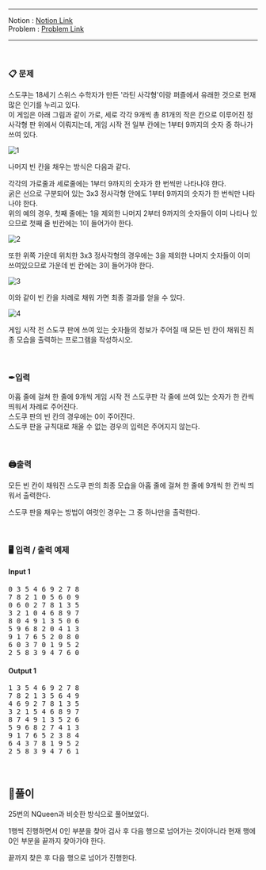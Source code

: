 
***
Notion : [Notion Link](https://west-pineapple-c4d.notion.site/c69f4164e35d44f0a58c0944cd9cccd1)  
Problem : [Problem Link](https://www.acmicpc.net/problem/1912)
***



<br/>

### 📋 문제

스도쿠는 18세기 스위스 수학자가 만든 '라틴 사각형'이랑 퍼즐에서 유래한 것으로 현재 많은 인기를 누리고 있다.  
이 게임은 아래 그림과 같이 가로, 세로 각각 9개씩 총 81개의 작은 칸으로 이루어진 정사각형 판 위에서 이뤄지는데, 게임 시작 전 일부 칸에는 1부터 9까지의 숫자 중 하나가 쓰여 있다.  

![1](https://user-images.githubusercontent.com/97273652/177122472-22df4673-468b-4775-b472-79610e14f4cc.jpg)

나머지 빈 칸을 채우는 방식은 다음과 같다.  

각각의 가로줄과 세로줄에는 1부터 9까지의 숫자가 한 번씩만 나타나야 한다.  
굵은 선으로 구분되어 있는 3x3 정사각형 안에도 1부터 9까지의 숫자가 한 번씩만 나타나야 한다.  
위의 예의 경우, 첫째 줄에는 1을 제외한 나머지 2부터 9까지의 숫자들이 이미 나타나 있으므로 첫째 줄 빈칸에는 1이 들어가야 한다.  

![2](https://user-images.githubusercontent.com/97273652/177122522-99e2ca41-aa5e-480b-bd6c-ce3828240caa.jpg)

또한 위쪽 가운데 위치한 3x3 정사각형의 경우에는 3을 제외한 나머지 숫자들이 이미 쓰여있으므로 가운데 빈 칸에는 3이 들어가야 한다.  

![3](https://user-images.githubusercontent.com/97273652/177122544-f11a36f8-db2f-47ec-ba7d-8e9ffbf980c4.jpg)

이와 같이 빈 칸을 차례로 채워 가면 최종 결과를 얻을 수 있다.  

![4](https://user-images.githubusercontent.com/97273652/177122570-6d88a5f6-f727-457b-a55c-8b374f2b4a22.jpg)

게임 시작 전 스도쿠 판에 쓰여 있는 숫자들의 정보가 주어질 때 모든 빈 칸이 채워진 최종 모습을 출력하는 프로그램을 작성하시오.  

<br/>

### ✒입력

아홉 줄에 걸쳐 한 줄에 9개씩 게임 시작 전 스도쿠판 각 줄에 쓰여 있는 숫자가 한 칸씩 띄워서 차례로 주어진다.  
스도쿠 판의 빈 칸의 경우에는 0이 주어진다.  
스도쿠 판을 규칙대로 채울 수 없는 경우의 입력은 주어지지 않는다.  

<br/>

### 🖨출력

모든 빈 칸이 채워진 스도쿠 판의 최종 모습을 아홉 줄에 걸쳐 한 줄에 9개씩 한 칸씩 띄워서 출력한다.  

스도쿠 판을 채우는 방법이 여럿인 경우는 그 중 하나만을 출력한다.  

<br/>

### 🖥 입력 / 출력 예제

#### Input 1
<pre>
0 3 5 4 6 9 2 7 8
7 8 2 1 0 5 6 0 9
0 6 0 2 7 8 1 3 5
3 2 1 0 4 6 8 9 7
8 0 4 9 1 3 5 0 6
5 9 6 8 2 0 4 1 3
9 1 7 6 5 2 0 8 0
6 0 3 7 0 1 9 5 2
2 5 8 3 9 4 7 6 0
</pre>

#### Output 1
<pre>
1 3 5 4 6 9 2 7 8
7 8 2 1 3 5 6 4 9
4 6 9 2 7 8 1 3 5
3 2 1 5 4 6 8 9 7
8 7 4 9 1 3 5 2 6
5 9 6 8 2 7 4 1 3
9 1 7 6 5 2 3 8 4
6 4 3 7 8 1 9 5 2
2 5 8 3 9 4 7 6 1
</pre>

<br/>

## 🌈풀이

25번의 NQueen과 비슷한 방식으로 풀어보았다.  

1행씩 진행하면서 0인 부분을 찾아 검사 후 다음 행으로 넘어가는 것이아니라 현재 행에 0인 부분을 끝까지 찾아가야 한다. 

끝까지 찾은 후 다음 행으로 넘어가 진행한다.  
